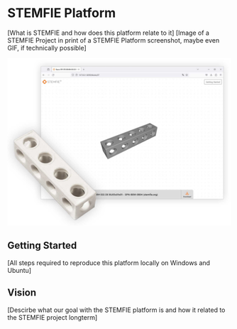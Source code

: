 # STEMFIE Platform
[What is STEMFIE and how does this platform relate to it]
[Image of a STEMFIE Project in print of a STEMFIE Platform screenshot, maybe even GIF, if technically possible]

![](images/stemfie-release.jpg)

## Getting Started
[All steps required to reproduce this platform locally on Windows and Ubuntu]

## Vision
[Descirbe what our goal with the STEMFIE platform is and how it related to the STEMFIE project longterm]
